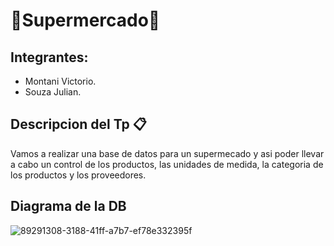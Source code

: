 #  🛒Supermercado🛒

## Integrantes:
* Montani Victorio.
* Souza Julian.

## Descripcion del Tp 📋
Vamos a realizar una base de datos para un supermecado y asi poder llevar a cabo un control de los productos, las unidades de medida, la categoria de los productos y los proveedores.

## Diagrama de la DB
![89291308-3188-41ff-a7b7-ef78e332395f](https://github.com/user-attachments/assets/b8f9009e-b31d-4e7c-921b-5c9490583573)
